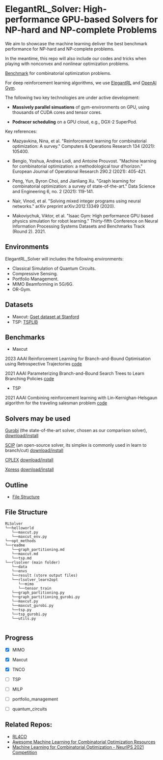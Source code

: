 # ElegantRL_Solver: High-performance GPU-based Solvers for NP-hard and NP-complete Problems

We aim to showcase the machine learning deliver the best benchmark performance for NP-hard and NP-complete problems.

In the meantime, this repo will also include our codes and tricks when playing with nonconvex and nonlinear optimization problems.

[Benchmark](http://plato.asu.edu/bench.html) for combinatorial optimization problems.

For deep reinforcement learning algorithms, we use [ElegantRL](https://github.com/AI4Finance-Foundation/ElegantRL) and [OpenAI Gym](https://github.com/openai/gym).

The following two key technologies are under active development: 

- **Massively parallel simuations** of gym-environments on GPU, using thousands of CUDA cores and tensor cores.

- **Podracer scheduling** on a GPU cloud, e.g., DGX-2 SuperPod.

Key references:

- Mazyavkina, Nina, et al. "Reinforcement learning for combinatorial optimization: A survey." Computers & Operations Research 134 (2021): 105400.

- Bengio, Yoshua, Andrea Lodi, and Antoine Prouvost. "Machine learning for combinatorial optimization: a methodological tour d’horizon." European Journal of Operational Research 290.2 (2021): 405-421.

- Peng, Yun, Byron Choi, and Jianliang Xu. "Graph learning for combinatorial optimization: a survey of state-of-the-art." Data Science and Engineering 6, no. 2 (2021): 119-141.

- Nair, Vinod, et al. "Solving mixed integer programs using neural networks." arXiv preprint arXiv:2012.13349 (2020).

- Makoviychuk, Viktor, et al. "Isaac Gym: High performance GPU based physics simulation for robot learning." Thirty-fifth Conference on Neural Information Processing Systems Datasets and Benchmarks Track (Round 2). 2021.

  

## Environments

ElegantRL_Solver will includes the following environments:
* Classical Simulation of Quantum Circuits.
* Compressive Sensing.
* Portfolio Management.
* MIMO Beamforming in 5G/6G.
* OR-Gym.

## Datasets
* Maxcut: [Gset dataset at Stanford](https://web.stanford.edu/~yyye/yyye/Gset/)
* TSP: [TSPLIB](http://comopt.ifi.uni-heidelberg.de/software/TSPLIB95/)
  
  

## Benchmarks
* Maxcut
  
2023 AAAI Reinforcement Learning for Branch-and-Bound Optimisation using Retrospective Trajectories [code](https://github.com/cwfparsonson/retro_branching/tree/master)

2021 AAAI Parameterizing Branch-and-Bound Search Trees to Learn Branching Policies [code](https://github.com/ds4dm/branch-search-trees)

* TSP

2021 AAAI Combining reinforcement learning with Lin-Kernighan-Helsgaun algorithm for the traveling salesman problem [code](https://github.com/JHL-HUST/VSR-LKH)
  
## Solvers may be used

[Gurobi](https://www.gurobi.com/) (the state-of-the-art solver, chosen as our comparison solver),  [download/install](https://www.gurobi.com/downloads/gurobi-software/)

[SCIP](https://www.scipopt.org/index.php#welcome) (an open-source solver, its simplex is commonly used in learn to branch/cut) [download/install](https://scipopt.org/doc/html/md_INSTALL.php)

[CPLEX](https://www.ibm.com/products/ilog-cplex-optimization-studio/cplex-optimizer) [download/install](https://www.ibm.com/support/pages/downloading-ibm-ilog-cplex-optimization-studio-2010)

[Xpress](https://www.fico.com/en/products/fico-xpress-optimization) [download/install](https://www.fico.com/fico-xpress-optimization/docs/latest/installguide/dhtml/chapinst1.html)

## Outline

- [File Structure](#File-Structure)

## File Structure

```
RLSolver
└──helloworld
   └──maxcut.py
   └──maxcut_env.py
└──opt_methods
└──readme
   └──graph_partitioning.md
   └──maxcut.md
   └──tsp.md
└──rlsolver (main folder)
   └──data
   └──envs
   └──result (store output files)
   └──rlsolver_learn2opt
      └──mimo
      └──tensor_train
   └──graph_partitioning.py
   └──graph_partitioning_gurobi.py
   └──maxcut.py
   └──maxcut_gurobi.py
   └──tsp.py
   └──tsp_gurobi.py
   └──utils.py


```

## Progress

- [x] MIMO
- [x] Maxcut
- [x] TNCO
- [ ] TSP
- [ ] MILP
- [ ] portfolio_management
- [ ] quantum_circuits


## Related Repos:
+ [RL4CO](https://github.com/kaist-silab/rl4co)
+ [Awesome Machine Learning for Combinatorial Optimization Resources](https://github.com/Thinklab-SJTU/awesome-ml4co)
+ [Machine Learning for Combinatorial Optimization - NeurIPS 2021 Competition](https://github.com/ds4dm/ml4co-competition)
